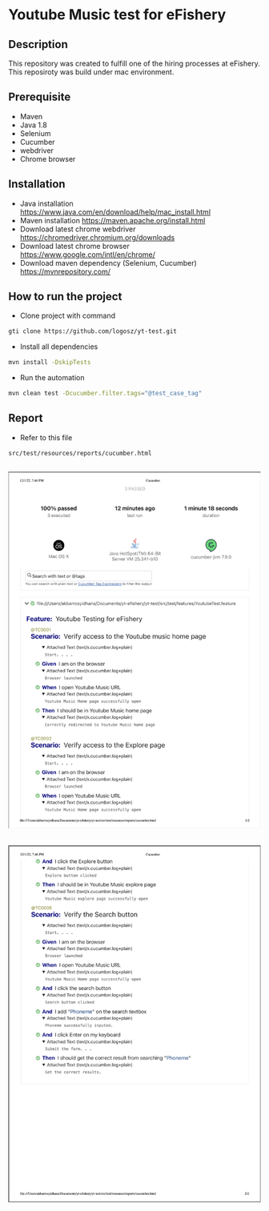 # Youtube Music test for eFishery

## Description

This repository was created to fulfill one of the hiring processes at eFishery.
This reposiroty was build under mac environment.

## Prerequisite
- Maven 
- Java 1.8
- Selenium
- Cucumber
- webdriver
- Chrome browser

## Installation
- Java installation https://www.java.com/en/download/help/mac_install.html
- Maven installation https://maven.apache.org/install.html
- Download latest chrome webdriver https://chromedriver.chromium.org/downloads
- Download latest chrome browser https://www.google.com/intl/en/chrome/
- Download maven dependency (Selenium,  Cucumber) https://mvnrepository.com/

## How to run the project
- Clone project with command
```sh
gti clone https://github.com/logosz/yt-test.git
```
- Install all dependencies
```sh
mvn install -DskipTests
```
- Run the automation
```sh
mvn clean test -Dcucumber.filter.tags="@test_case_tag"
```

## Report
- Refer to this file
```sh
src/test/resources/reports/cucumber.html
```
## ![Alt text](src/test/resources/image/1.png)
## ![Alt text](src/test/resources/image/2.png)


